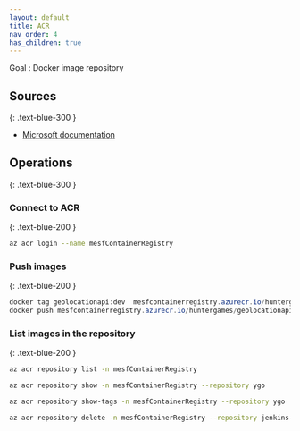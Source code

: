 ```yaml
---
layout: default
title: ACR
nav_order: 4
has_children: true
---
```


Goal : Docker image repository

## Sources
{: .text-blue-300 }

* [Microsoft documentation](https://docs.microsoft.com/fr-fr/azure/container-registry/)

## Operations
{: .text-blue-300 }

### Connect to ACR
{: .text-blue-200 }

```bash
az acr login --name mesfContainerRegistry
```

### Push images
{: .text-blue-200 }

```powershell
docker tag geolocationapi:dev  mesfcontainerregistry.azurecr.io/huntergames/geolocationapi
docker push mesfcontainerregistry.azurecr.io/huntergames/geolocationapi
```

### List images in the repository
{: .text-blue-200 }

```bash
az acr repository list -n mesfContainerRegistry  

az acr repository show -n mesfContainerRegistry --repository ygo  

az acr repository show-tags -n mesfContainerRegistry --repository ygo  

az acr repository delete -n mesfContainerRegistry --repository jenkins-slave
```
